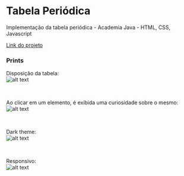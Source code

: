# Tabela Periódica
Implementação da tabela periódica - Academia Java - HTML, CSS, Javascript

<a href="https://ex-tabela-periodica-frontend.vercel.app/" target="_blank">Link do projeto</a>


<h3>Prints</h3>

Disposição da tabela:<br />
![alt text](https://i.ibb.co/NC47xkS/tabela-periodica-java-j-1.png)

<br />

Ao clicar em um elemento, é exibida uma curiosidade sobre o mesmo:<br />
![alt text](https://i.ibb.co/rtXXCHj/tabela-periodica-java-j-4.png)

<br />

Dark theme:<br />
![alt text](https://i.ibb.co/p3sZVdD/tabela-periodica-java-j-2.png)

<br />

Responsivo:<br />
![alt text](https://i.ibb.co/Ch4D83k/tabela-periodica-java-j-3.png)
